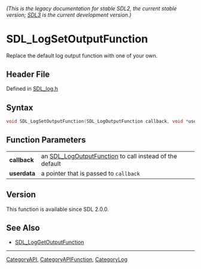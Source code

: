 ###### (This is the legacy documentation for stable SDL2, the current stable version; [SDL3](https://wiki.libsdl.org/SDL3/) is the current development version.)
# SDL_LogSetOutputFunction

Replace the default log output function with one of your own.

## Header File

Defined in [SDL_log.h](https://github.com/libsdl-org/SDL/blob/SDL2/include/SDL_log.h)

## Syntax

```c
void SDL_LogSetOutputFunction(SDL_LogOutputFunction callback, void *userdata);

```

## Function Parameters

|                  |                                                                                  |
| ---------------- | -------------------------------------------------------------------------------- |
| **callback**     | an [SDL_LogOutputFunction](SDL_LogOutputFunction) to call instead of the default |
| **userdata**     | a pointer that is passed to `callback`                                           |

## Version

This function is available since SDL 2.0.0.

## See Also

- [SDL_LogGetOutputFunction](SDL_LogGetOutputFunction)

----
[CategoryAPI](CategoryAPI), [CategoryAPIFunction](CategoryAPIFunction), [CategoryLog](CategoryLog)

